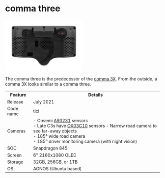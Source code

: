 # comma three

<img src="https://github.com/commaai/hardware/blob/master/comma_three/comma-three.jpg" width="50%">

The comma three is the predecessor of the [comma 3X](../comma_3X/README.md).
From the outside, a comma 3X looks similar to a comma three.

<table>
   <tr>
      <th>Feature</th>
      <th>Details</th>
   </tr>
   <tr>
      <td>Release</td>
      <td>July 2021</td>
   </tr>
   <tr>
      <td>Code name</td>
      <td>tici</td>
   </tr>
   <tr>
      <td>Cameras</td>
      <td>
         - Onsemi <a href="https://www.onsemi.com/products/sensors/image-sensors/AR0231AT">AR0231</a> sensors<br>
         - Late C3s have <a href="https://www.ovt.com/products/os04c10/">OX03C10</a> sensors
         - Narrow road camera to see far-away objects<br>
         - 185° wide road camera<br>
         - 185° driver monitoring camera (with night vision)<br>
      </td>
   </tr>
   <tr>
      <td>SOC</td>
      <td>Snapdragon 845</td>
   </tr>
   <tr>
      <td>Screen</td>
      <td>
         6" 2160x1080 OLED
      </td>
   </tr>
   <tr>
      <td>Storage</td>
      <td>32GB, 256GB, or 1TB</td>
   </tr>
   <tr>
      <td>OS</td>
      <td>AGNOS (Ubuntu based)</td>
   </tr>
</table>
